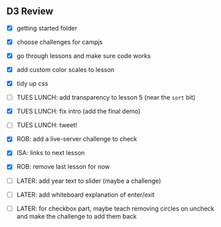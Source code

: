 ## D3 Review

- [x] getting started folder
- [x] choose challenges for campjs
- [x] go through lessons and make sure code works
- [x] add custom color scales to lesson
- [x] tidy up css

- [ ] TUES LUNCH: add transparency to lesson 5 (near the `sort` bit)
- [x] TUES LUNCH: fix intro (add the final demo)
- [ ] TUES LUNCH: tweet!

- [x] ROB: add a live-server challenge to check
- [x] ISA: links to next lesson
- [x] ROB: remove last lesson for now

- [ ] LATER: add year text to slider (maybe a challenge)
- [ ] LATER: add whiteboard explanation of enter/exit
- [ ] LATER: for checkbox part, maybe teach removing circles on uncheck and make the challenge to add them back
